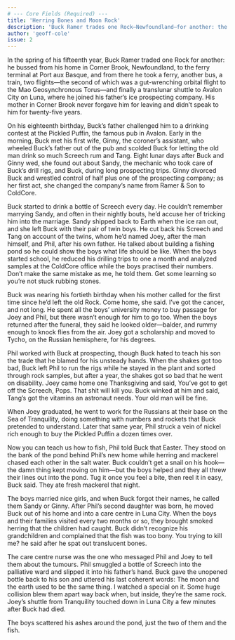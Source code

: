 ```yaml
---
# --- Core Fields (Required) ---
title: 'Herring Bones and Moon Rock'
description: 'Buck Ramer trades one Rock—Newfoundland—for another: the Moon. This sprawling, multi-generational saga follows a family through prospecting, love, loss, and alcoholism, all under the silent watch of a distant Earth. A poignant tale of what it means to search for home, whether on a planet or its satellite.'
author: 'geoff-cole'
issue: 2
---
```


In the spring of his fifteenth year, Buck Ramer traded one Rock for another: he bussed from his home in Corner Brook, Newfoundland, to the ferry terminal at Port aux Basque, and from there he took a ferry, another bus, a train, two flights—the second of which was a gut-wrenching orbital flight to the Mao Geosynchronous Torus—and finally a translunar shuttle to Avalon City on Luna, where he joined his father’s ice prospecting company. His mother in Corner Brook never forgave him for leaving and didn’t speak to him for twenty-five years.

On his eighteenth birthday, Buck’s father challenged him to a drinking contest at the Pickled Puffin, the famous pub in Avalon. Early in the morning, Buck met his first wife, Ginny, the coroner’s assistant, who wheeled Buck’s father out of the pub and scolded Buck for letting the old man drink so much Screech rum and Tang. Eight lunar days after Buck and Ginny wed, she found out about Sandy, the mechanic who took care of Buck’s drill rigs, and Buck, during long prospecting trips. Ginny divorced Buck and wrestled control of half plus one of the prospecting company; as her first act, she changed the company’s name from Ramer & Son to ColdCore.

Buck started to drink a bottle of Screech every day. He couldn’t remember marrying Sandy, and often in their nightly bouts, he’d accuse her of tricking him into the marriage. Sandy shipped back to Earth when the ice ran out, and she left Buck with their pair of twin boys. He cut back his Screech and Tang on account of the twins, whom he’d named Joey, after the man himself, and Phil, after his own father. He talked about building a fishing pond so he could show the boys what life should be like. When the boys started school, he reduced his drilling trips to one a month and analyzed samples at the ColdCore office while the boys practised their numbers. Don’t make the same mistake as me, he told them. Get some learning so you’re not stuck rubbing stones.

Buck was nearing his fortieth birthday when his mother called for the first time since he’d left the old Rock. Come home, she said. I’ve got the cancer, and not long. He spent all the boys’ university money to buy passage for Joey and Phil, but there wasn’t enough for him to go too. When the boys returned after the funeral, they said he looked older—balder, and rummy enough to knock flies from the air. Joey got a scholarship and moved to Tycho, on the Russian hemisphere, for his degrees.

Phil worked with Buck at prospecting, though Buck hated to teach his son the trade that he blamed for his unsteady hands. When the shakes got too bad, Buck left Phil to run the rigs while he stayed in the plant and sorted through rock samples, but after a year, the shakes got so bad that he went on disability. Joey came home one Thanksgiving and said, You’ve got to get off the Screech, Pops. That shit will kill you. Buck winked at him and said, Tang’s got the vitamins an astronaut needs. Your old man will be fine.

When Joey graduated, he went to work for the Russians at their base on the Sea of Tranquility, doing something with numbers and rockets that Buck pretended to understand. Later that same year, Phil struck a vein of nickel rich enough to buy the Pickled Puffin a dozen times over.

Now you can teach us how to fish, Phil told Buck that Easter. They stood on the bank of the pond behind Phil’s new home while herring and mackerel chased each other in the salt water. Buck couldn’t get a snail on his hook—the damn thing kept moving on him—but the boys helped and they all threw their lines out into the pond. Tug it once you feel a bite, then reel it in easy, Buck said. They ate fresh mackerel that night.

The boys married nice girls, and when Buck forgot their names, he called them Sandy or Ginny. After Phil’s second daughter was born, he moved Buck out of his home and into a care centre in Luna City. When the boys and their families visited every two months or so, they brought smoked herring that the children had caught. Buck didn’t recognize his grandchildren and complained that the fish was too bony. You trying to kill me? he said after he spat out translucent bones.

The care centre nurse was the one who messaged Phil and Joey to tell them about the tumours. Phil smuggled a bottle of Screech into the palliative ward and slipped it into his father’s hand. Buck gave the unopened bottle back to his son and uttered his last coherent words: The moon and the earth used to be the same thing. I watched a special on it. Some huge collision blew them apart way back when, but inside, they’re the same rock. Joey’s shuttle from Tranquility touched down in Luna City a few minutes after Buck had died.

The boys scattered his ashes around the pond, just the two of them and the fish.

